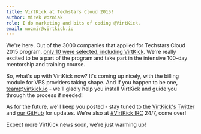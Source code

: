 ```yaml
---
title: VirtKick at Techstars Cloud 2015!
author: Mirek Wozniak
role: I do marketing and bits of coding @VirtKick.
email: wozmir@virtkick.io
---
```


We're here. Out of the 3000 companies that applied for Techstars Cloud 2015 program, [only 10 were selected, including VirtKick](http://www.techstars.com/announcing-techstars-cloud-class-of-2015/). We're really excited to be a part of the program and take part in the intensive 100-day mentorship and training course. 

So, what's up with VirtKick now? It's coming up nicely, with the billing module for VPS providers taking shape. And if you happen to be one, <team@virtkick.io> - we'll gladly help you install VirtKick and guide you through the process if needed!

As for the future, we'll keep you posted - stay tuned to the [VirtKick's Twitter](https://twitter.com/virtkick) and [our GitHub](https://github.com/virtkick/virtkick) for updates. We're also at [#VirtKick IRC](https://webchat.freenode.net/?channels=virtkick) 24/7, come over!

Expect more VirtKick news soon, we're just warming up!
